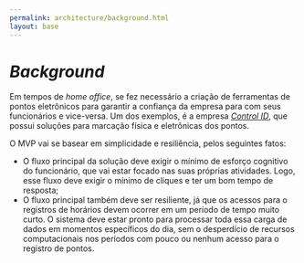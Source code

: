 ```yaml
---
permalink: architecture/background.html
layout: base
---
```

# *Background*

Em tempos de *home office*, se fez necessário a criação de ferramentas de pontos eletrônicos para garantir a confiança da empresa para com seus funcionários e vice-versa. Um dos exemplos, é a empresa [*Control ID*](https://landing.controlid.com.br/ponto_eletronico?k=ponto%20eletr%C3%B4nico), que possui soluções para marcação física e eletrônicas dos pontos.

O MVP vai se basear em simplicidade e resiliência, pelos seguintes fatos:

* O fluxo principal da solução deve exigir o mínimo de esforço cognitivo do funcionário, que vai estar focado nas suas próprias atividades. Logo, esse fluxo deve exigir o mínimo de cliques e ter um bom tempo de resposta;
* O fluxo principal também deve ser resiliente, já que os acessos para o registros de horários devem ocorrer em um período de tempo muito curto. O sistema deve estar pronto para processar toda essa carga de dados em momentos específicos do dia, sem o desperdício de recursos computacionais nos períodos com pouco ou nenhum acesso para o registro de pontos.
